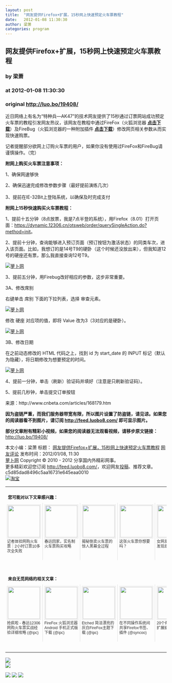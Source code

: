 ```yaml
---
layout: post
title:  "网友提供Firefox+扩展，15秒网上快速预定火车票教程"
date:   2012-01-08 11:30:30
author: 梁萧
categories: program
---
```


## 网友提供Firefox+扩展，15秒网上快速预定火车票教程
### by 梁萧
### at 2012-01-08 11:30:30
### original <http://luo.bo/19408/>

<p>近日网络上有名为“特种兵—AK47”的技术网友提供了15秒通过订票网站成功预定火车票的教程引发网友热议，该网友在教程中通过FireFox（火狐浏览器 <a href="http://www.firefox.com.cn/download/"><strong>点击下载</strong></a>）及FireBug（火狐浏览器的一种附加插件 <a href="https://addons.mozilla.org/firefox/addon/1843"><strong>点击下载</strong></a>）修改网页相关参数从而实现快速购票。</p><p>记者提醒部分欲网上订购火车票的用户，如果你没有使用过FireFox和FireBug请谨慎操作。（完）</p><p><strong>附网上购买火车票注意事项：</strong></p><p>1、确保网速够快</p><p>2、确保迅速完成修改参数步骤（最好提前演练几次）<br> <span></span><br> 3、提前在IE-32Bit上登陆系统，以确保及时完成支付</p><p><strong>附网上15秒快速购买火车票教程：</strong></p><p>1、提前十五分钟（8点放票，我是7点半登的系统），用Firefox（8.01）打开页面：<a href="https://dynamic.12306.cn/otsweb/order/querySingleAction.do?method=init">https://dynamic.12306.cn/otsweb/order/querySingleAction.do?method=init</a>。</p><p>2、提前十分钟，查询能够进入预订页面（预订按钮为激活状态）的同类车次，进入该页面。比如，我想订的是14号T9的硬卧（这个时候还没放出来），但我知道12号的硬座还有票，那么我直接查询12号T9。</p><p><a title="萝卜网" href="http://dulei.si/files/2012/01/08/e4354e441fe339ae6e5b2e88647c9574.jpg"><img title="萝卜网" src="http://dulei.si/files/2012/01/08/e4354e441fe339ae6e5b2e88647c9574.jpg" alt="萝卜网" border="0"></a></p><p>3、提前五分钟，用Firebug改好相应的参数，这步非常重要。</p><p>3A、修改席别</p><p>右键单击 席别 下面的下拉列表，选择 审查元素。</p><p><a title="萝卜网" href="http://dulei.si/files/2012/01/08/c1e4f0c7c07f371787e72b190a05df5b.jpg"><img title="萝卜网" src="http://dulei.si/files/2012/01/08/c1e4f0c7c07f371787e72b190a05df5b.jpg" alt="萝卜网" border="0"></a></p><p>修改 硬座 对应项的值，即将 Value 改为3（3对应的是硬卧）。</p><p><a title="萝卜网" href="http://dulei.si/files/2012/01/08/412799024eb0b02986e874a0134ef580.jpg"><img title="萝卜网" src="http://dulei.si/files/2012/01/08/412799024eb0b02986e874a0134ef580.jpg" alt="萝卜网" border="0"></a></p><p>3B、修改日期</p><p>在之前动态修改的 HTML 代码之上，找到 id 为 start_date 的 INPUT 标记（默认为隐藏），将日期修改为想要预定的时间。</p><p><a title="萝卜网" href="http://dulei.si/files/2012/01/08/3330727e51e0bf84d73f67dfd59aa57d.jpg"><img title="萝卜网" src="http://dulei.si/files/2012/01/08/3330727e51e0bf84d73f67dfd59aa57d.jpg" alt="萝卜网" border="0"></a></p><p>4、提前一分钟，单击（刷新）验证码并填好（注意是只刷新验证码）。</p><p>5、提前几秒钟，单击提交订单按钮</p><p>来源：http://www.cnbeta.com/articles/168179.htm</p><p><strong>因为盗链严重，而我们服务器带宽有限，所以图片设置了防盗链，请见谅。如果您的阅读器看不到图片，请订阅 <a href="http://feed.luobo8.com/">http://feed.luobo8.com/</a> 即可显示图片。</strong></p><p><strong>部分文章附有精彩小视频，如果您的阅读器无法观看视频，请移步原文链接：</strong> <a href="http://luo.bo/19408/" title="网友提供Firefox+扩展，15秒网上快速预定火车票教程">http://luo.bo/19408/</a></p> 本文小编：梁萧 标题： <a href="http://luo.bo/19408/" title="网友提供Firefox+扩展，15秒网上快速预定火车票教程">网友提供Firefox+扩展，15秒网上快速预定火车票教程</a> <a href="http://luo.bo/19408/#comments" title="to the comments">网友评论</a> 发布时间：2012/01/08, 11:30 <br> <a href="http://luo.bo/" title="萝卜网 - 人人都是艺术家">萝卜网</a> Copyright © 2010 - 2012 分享国内外精彩网事。<br> 更多精彩欢迎您订阅 <a href="http://feed.luobo8.com/">http://feed.luobo8.com/</a>，欢迎网友<a href="http://luo.bo/delivery/">投稿</a>、推荐文章。<br> c5d85dad8496c5aa16731e645eaa0010<br><a href="http://8.nf/1100" title="淘宝"><img src="http://dulei.si/files/2011/08/25/69cb3ea317a32c4e6143e665fdb20b14.300-250.jpg" alt="淘宝" border="0"></a><br><table cellspacing="0" cellpadding="3" border="0" style="clear:both"><tr><td colspan="5"><b><font size="-1" style="display:block!important;padding:20px 0 5px!important">您可能对以下文章感兴趣：</font></b></td></tr><tr><td width="106" valign="top" style="padding:5px!important;margin:0!important"> <a title="记者体验网购火车票：2小时订票10多次全失败" style="text-decoration:none!important" href="http://app.wumii.com/ext/redirect.htm?url=http%3A%2F%2Fluo.bo%2F19150%2F&amp;from=http%3A%2F%2Fluo.bo%2F19408%2F"> <img style="margin:0!important;padding:2px!important;border:1px solid #dddddd!important;width:100px!important;height:100px!important" src="http://static.wumii.com/site_images/2012/01/02/13353224.jpg" width="100px" height="100px"><br> <font size="-1" color="#333333" style="display:block!important;line-height:15px!important;width:106px!important;font:12px/15px arial!important;height:60px!important;margin:3px 0 0 0!important;padding:0!important;overflow:hidden!important">记者体验网购火车票：2小时订票10多次全失败</font> </a></td><td width="106" valign="top" style="padding:5px!important;margin:0!important;border-left:1px solid #dddddd!important"> <a title="春运回家，实名制火车票购买攻略" style="text-decoration:none!important" href="http://app.wumii.com/ext/redirect.htm?url=http%3A%2F%2Fluo.bo%2F19131%2F&amp;from=http%3A%2F%2Fluo.bo%2F19408%2F"> <img style="margin:0!important;padding:2px!important;border:1px solid #dddddd!important;width:100px!important;height:100px!important" src="http://static.wumii.com/site_images/2012/01/03/13368754.jpg" width="100px" height="100px"><br> <font size="-1" color="#333333" style="display:block!important;line-height:15px!important;width:106px!important;font:12px/15px arial!important;height:60px!important;margin:3px 0 0 0!important;padding:0!important;overflow:hidden!important">春运回家，实名制火车票购买攻略</font> </a></td><td width="106" valign="top" style="padding:5px!important;margin:0!important;border-left:1px solid #dddddd!important"> <a title="揭秘倒卖火车票的惊人黑幕全过程" style="text-decoration:none!important" href="http://app.wumii.com/ext/redirect.htm?url=http%3A%2F%2Fluo.bo%2F4289%2F&amp;from=http%3A%2F%2Fluo.bo%2F19408%2F"> <img style="margin:0!important;padding:2px!important;border:1px solid #dddddd!important;width:100px!important;height:100px!important" src="http://static.wumii.com/site_images/2011/04/27/6896375.jpg" width="100px" height="100px"><br> <font size="-1" color="#333333" style="display:block!important;line-height:15px!important;width:106px!important;font:12px/15px arial!important;height:60px!important;margin:3px 0 0 0!important;padding:0!important;overflow:hidden!important">揭秘倒卖火车票的惊人黑幕全过程</font> </a></td><td width="106" valign="top" style="padding:5px!important;margin:0!important;border-left:1px solid #dddddd!important"> <a title="这张火车票你想要吗？" style="text-decoration:none!important" href="http://app.wumii.com/ext/redirect.htm?url=http%3A%2F%2Fluo.bo%2F960%2F&amp;from=http%3A%2F%2Fluo.bo%2F19408%2F"> <img style="margin:0!important;padding:2px!important;border:1px solid #dddddd!important;width:100px!important;height:100px!important" src="http://static.wumii.com/site_images/2011/02/25/2932907.jpg" width="100px" height="100px"><br> <font size="-1" color="#333333" style="display:block!important;line-height:15px!important;width:106px!important;font:12px/15px arial!important;height:60px!important;margin:3px 0 0 0!important;padding:0!important;overflow:hidden!important">这张火车票你想要吗？</font> </a></td><td width="106" valign="top" style="padding:5px!important;margin:0!important;border-left:1px solid #dddddd!important"> <a title="女网友激情视频被发现后……" style="text-decoration:none!important" href="http://app.wumii.com/ext/redirect.htm?url=http%3A%2F%2Fluo.bo%2F2574%2F&amp;from=http%3A%2F%2Fluo.bo%2F19408%2F"> <img style="margin:0!important;padding:2px!important;border:1px solid #dddddd!important;width:100px!important;height:100px!important" src="http://static.wumii.com/site_images/2011/02/25/2937200.jpg" width="100px" height="100px"><br> <font size="-1" color="#333333" style="display:block!important;line-height:15px!important;width:106px!important;font:12px/15px arial!important;height:60px!important;margin:3px 0 0 0!important;padding:0!important;overflow:hidden!important">女网友激情视频被发现后……</font> </a></td></tr> <td><br><tr><td colspan="5"><b><font size="-1" style="display:block!important;padding:20px 0 5px!important">来自无觅网络的相关文章：</font></b></td></tr><tr><td width="106" valign="top" style="padding:5px!important;margin:0!important"> <a title="抢疯啦 - 春运12306网购火车票实战经验详细攻略 " style="text-decoration:none!important" href="http://app.wumii.com/ext/redirect.htm?url=http%3A%2F%2Fwww.ipc.me%2Fbuy-train-ticket.html&amp;from=http%3A%2F%2Fluo.bo%2F19408%2F"> <img style="margin:0!important;padding:2px!important;border:1px solid #dddddd!important;width:100px!important;height:100px!important" src="http://static.wumii.com/site_images/2012/01/07/13590378.jpg" width="100px" height="100px"><br> <font size="-1" color="#333333" style="display:block!important;line-height:15px!important;width:106px!important;font:12px/15px arial!important;height:60px!important;margin:3px 0 0 0!important;padding:0!important;overflow:hidden!important">抢疯啦 - 春运12306网购火车票实战经验详细攻略  (@ipc)</font> </a></td><td width="106" valign="top" style="padding:5px!important;margin:0!important;border-left:1px solid #dddddd!important"> <a title="FireFox 火狐浏览器 Android 手机正式版下载" style="text-decoration:none!important" href="http://app.wumii.com/ext/redirect.htm?url=http%3A%2F%2Fwww.ipc.me%2Ffirefox-android.html&amp;from=http%3A%2F%2Fluo.bo%2F19408%2F"> <img style="margin:0!important;padding:2px!important;border:1px solid #dddddd!important;width:100px!important;height:100px!important" src="http://static.wumii.com/site_images/2011/05/11/8329325.jpg" width="100px" height="100px"><br> <font size="-1" color="#333333" style="display:block!important;line-height:15px!important;width:106px!important;font:12px/15px arial!important;height:60px!important;margin:3px 0 0 0!important;padding:0!important;overflow:hidden!important">FireFox 火狐浏览器 Android 手机正式版下载 (@ipc)</font> </a></td><td width="106" valign="top" style="padding:5px!important;margin:0!important;border-left:1px solid #dddddd!important"> <a title="Etched 简洁漂亮的灰白FireFox主题下载" style="text-decoration:none!important" href="http://app.wumii.com/ext/redirect.htm?url=http%3A%2F%2Fwww.ipc.me%2Fetched-firefox-skin.html&amp;from=http%3A%2F%2Fluo.bo%2F19408%2F"> <img style="margin:0!important;padding:2px!important;border:1px solid #dddddd!important;width:100px!important;height:100px!important" src="http://static.wumii.com/site_images/2011/02/02/2511506.jpg" width="100px" height="100px"><br> <font size="-1" color="#333333" style="display:block!important;line-height:15px!important;width:106px!important;font:12px/15px arial!important;height:60px!important;margin:3px 0 0 0!important;padding:0!important;overflow:hidden!important">Etched 简洁漂亮的灰白FireFox主题下载 (@ipc)</font> </a></td><td width="106" valign="top" style="padding:5px!important;margin:0!important;border-left:1px solid #dddddd!important"> <a title="在不同操作系统间共享Firefox书签、插件" style="text-decoration:none!important" href="http://app.wumii.com/ext/redirect.htm?url=http%3A%2F%2Fwww.syncoo.com%2Fos-sync-firefox-addons-1007.htm&amp;from=http%3A%2F%2Fluo.bo%2F19408%2F"> <img style="margin:0!important;padding:2px!important;border:1px solid #dddddd!important;width:100px!important;height:100px!important" src="http://static.wumii.com/site_images/2011/01/22/2320283.jpg" width="100px" height="100px"><br> <font size="-1" color="#333333" style="display:block!important;line-height:15px!important;width:106px!important;font:12px/15px arial!important;height:60px!important;margin:3px 0 0 0!important;padding:0!important;overflow:hidden!important">在不同操作系统间共享Firefox书签、插件 (@syncoo)</font> </a></td><td width="106" valign="top" style="padding:5px!important;margin:0!important;border-left:1px solid #dddddd!important"> <a title="20个奇怪的Firefox扩展插件" style="text-decoration:none!important" href="http://app.wumii.com/ext/redirect.htm?url=http%3A%2F%2Fwww.ipc.me%2F20-firefox-plugin.html&amp;from=http%3A%2F%2Fluo.bo%2F19408%2F"> <img style="margin:0!important;padding:2px!important;border:1px solid #dddddd!important;width:100px!important;height:100px!important" src="http://static.wumii.com/site_images/2011/08/08/1005850.jpg" width="100px" height="100px"><br> <font size="-1" color="#333333" style="display:block!important;line-height:15px!important;width:106px!important;font:12px/15px arial!important;height:60px!important;margin:3px 0 0 0!important;padding:0!important;overflow:hidden!important">20个奇怪的Firefox扩展插件 (@ipc)</font> </a></td></tr><tr><td colspan="5" align="right"> <a style="text-decoration:none!important" href="http://www.wumii.com/widget/relatedItems.htm" title="无觅相关文章插件"> <font size="-1" color="#bbbbbb" style="display:block!important;font-family:arial!important;padding:5px 0!important;font-size:12px!important;color:#bbb!important">无觅</font> </a></td></tr></td></table>
<p><a href="http://feedads.g.doubleclick.net/~a/5o8TZ8C-qYrgw2zZ64Ky_O_geKw/0/da"><img src="http://feedads.g.doubleclick.net/~a/5o8TZ8C-qYrgw2zZ64Ky_O_geKw/0/di" border="0" ismap></a><br>
<a href="http://feedads.g.doubleclick.net/~a/5o8TZ8C-qYrgw2zZ64Ky_O_geKw/1/da"><img src="http://feedads.g.doubleclick.net/~a/5o8TZ8C-qYrgw2zZ64Ky_O_geKw/1/di" border="0" ismap></a></p><div>
<a href="http://feeds.feedburner.com/~ff/tamd?a=N37a-kVNxY8:otGgCG5tmHo:yIl2AUoC8zA"><img src="http://feeds.feedburner.com/~ff/tamd?d=yIl2AUoC8zA" border="0"></a> <a href="http://feeds.feedburner.com/~ff/tamd?a=N37a-kVNxY8:otGgCG5tmHo:qj6IDK7rITs"><img src="http://feeds.feedburner.com/~ff/tamd?d=qj6IDK7rITs" border="0"></a> <a href="http://feeds.feedburner.com/~ff/tamd?a=N37a-kVNxY8:otGgCG5tmHo:-BTjWOF_DHI"><img src="http://feeds.feedburner.com/~ff/tamd?i=N37a-kVNxY8:otGgCG5tmHo:-BTjWOF_DHI" border="0"></a>
</div>